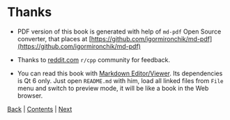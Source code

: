 # Thanks

* PDF version of this book is generated with help of `md-pdf` Open Source converter, that
  places at [https://github.com/igormironchik/md-pdf](https://github.com/igormironchik/md-pdf)

* Thanks to [reddit.com](https://www.reddit.com/) `r/cpp` community for feedback.

* You can read this book with [Markdown Editor/Viewer](https://github.com/igormironchik/md-editor). Its dependencies is Qt 6 only. Just open `README.md` with him, load all linked files from `File` menu and switch to preview mode, it will be like a book in the Web browser.

[Back](links.md) | [Contents](README.md) | [Next](fdl-1.3.md)
